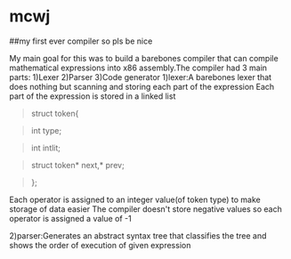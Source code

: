 # mcwj
##my first ever compiler so pls be nice

My main goal for this was to build a barebones compiler that can compile mathematical expressions into x86 assembly.The compiler had 3 main parts:
            1)Lexer
            2)Parser
            3)Code generator
1)lexer:A barebones lexer that does nothing but scanning and storing each part of the expression
Each part of the expression is stored in a linked list
>struct token{

>   int type;

>    int intlit;

>   struct token* next,* prev;

>};


Each operator is assigned to an integer value(of token type) to make storage of data easier 
The compiler doesn't store negative values so each operator is assigned a value of -1


2)parser:Generates an abstract syntax tree that classifies the tree and shows the order of execution of given expression
